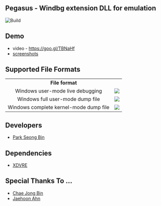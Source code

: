 Pegasus - Windbg extension DLL for emulation
-------
![Build](https://img.shields.io/badge/build-passing-brightgreen.svg)

Demo
-------
* video - https://goo.gl/TBNaHf
* [screenshots](https://github.com/0a777h/pegasus/tree/master/screenshot)

Supported File Formats
-------
<table>
  <tr> 
    <td align="center" colspan="2"><b> File format </b></td>
  </tr>
   <tr> 
    <td align="center"> Windows user-mode live debugging </td>
    <td align="center"><img src="https://img.shields.io/badge/Supported-brightgreen.svg"></td>
  </tr> 
  <tr> 
    <td align="center"> Windows full user-mode dump file </td>
    <td align="center"><img src="https://img.shields.io/badge/Supported-brightgreen.svg"></td>
  </tr>
  <tr> 
    <td align="center"> Windows complete kernel-mode dump file </td>
    <td align="center"><img src="https://img.shields.io/badge/Scheduled-red.svg"></td>	
  </tr>
</table>

Developers
-------
* [Park Seong Bin](https://github.com/0a777h)

Dependencies
-------
* [XDVRE](https://github.com/xdvre/xdv)

Special Thanks To ...
-------
* [Chae Jong Bin](https://github.com/Necrosys)
* [Jaehoon Ahn](https://github.com/dkswognsdi)
